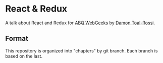 # React & Redux
A talk about React and Redux for [ABQ WebGeeks](http://abqwebgeeks.org) by [Damon Toal-Rossi](http://github.com/orbiteleven).

## Format
This repository is organized into "chapters" by git branch. Each branch is based on the last.
